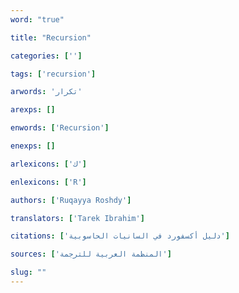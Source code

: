 ```yaml
---
word: "true"

title: "Recursion"

categories: ['']

tags: ['recursion']

arwords: 'تكرار'

arexps: []

enwords: ['Recursion']

enexps: []

arlexicons: ['ك']

enlexicons: ['R']

authors: ['Ruqayya Roshdy']

translators: ['Tarek Ibrahim']

citations: ['دليل أكسفورد في السانيات الحاسوبية']

sources: ['المنظمة العربية للترجمة']

slug: ""
---
```

